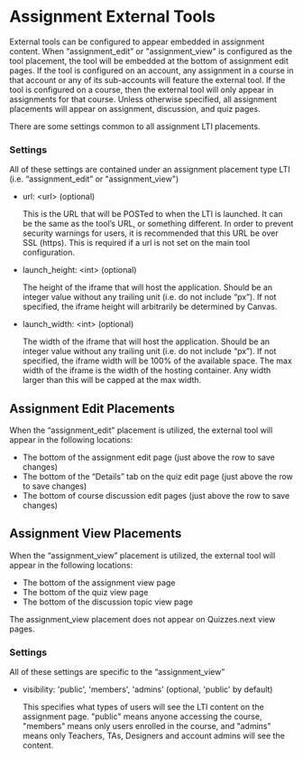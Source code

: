 Assignment External Tools
=================

External tools can be configured to appear embedded in assignment content.  When “assignment_edit” or "assignment_view" is configured as the tool placement, the tool will be embedded at the bottom of assignment edit pages.  If the tool is configured on an account, any assignment in a course in that account or any of its sub-accounts will feature the external tool.  If the tool is configured on a course, then the external tool will only appear in assignments for that course.  Unless otherwise specified, all assignment placements will appear on assignment, discussion, and quiz pages.

There are some settings common to all assignment LTI placements.

### Settings

All of these settings are contained under an assignment placement type LTI (i.e. “assignment_edit” or "assignment_view")

-   url: &lt;url&gt; (optional)

    This is the URL that will be POSTed to when the LTI is launched.  It can be the same as the tool’s URL, or something different.  In order to prevent security warnings for users, it is recommended that this URL be over SSL (https).  This is required if a url is not set on the main tool configuration.

-   launch_height:  &lt;int&gt; (optional)

    The height of the iframe that will host the application.  Should be an integer value without any trailing unit (i.e. do not include “px”).  If not specified, the iframe height will arbitrarily be determined by Canvas.

-   launch_width:  &lt;int&gt; (optional)

    The width of the iframe that will host the application.  Should be an integer value without any trailing unit (i.e. do not include “px”).  If not specified, the iframe width will be 100% of the available space.  The max width of the iframe is the width of the hosting container.  Any width larger than this will be capped at the max width.


<a name="assignment_edit"></a>
## Assignment Edit Placements

When the “assignment_edit” placement is utilized, the external tool will appear in the following locations:
-   The bottom of the assignment edit page (just above the row to save changes)
-   The bottom of the “Details” tab on the quiz edit page (just above the row to save changes)
-   The bottom of course discussion edit pages (just above the row to save changes)


<a name="assignment_view"></a>
## Assignment View Placements

When the “assignment_view” placement is utilized, the external tool will appear in the following locations:
-   The bottom of the assignment view page
-   The bottom of the quiz view page
-   The bottom of the discussion topic view page

The assignment_view placement does not appear on Quizzes.next view pages.

### Settings

All of these settings are specific to the “assignment_view”

-   visibility: 'public', 'members', 'admins' (optional, 'public' by default)

    This specifies what types of users will see the LTI content on the assignment page. "public" means anyone accessing the course, "members" means only users enrolled in the course, and "admins" means only Teachers, TAs, Designers and account admins will see the content.
